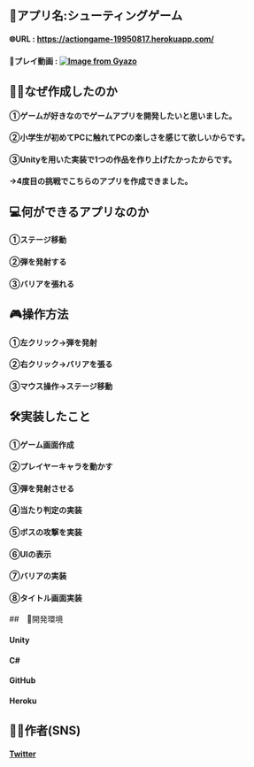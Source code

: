 ## 📲アプリ名:シューティングゲーム
#### 🌐URL  : https://actiongame-19950817.herokuapp.com/
#### 📱プレイ動画  : [![Image from Gyazo](https://i.gyazo.com/19fc43bf0e0cc31b4f3bea3980e1986b.gif)](https://gyazo.com/19fc43bf0e0cc31b4f3bea3980e1986b)


## 🤔💭なぜ作成したのか
#### ①ゲームが好きなのでゲームアプリを開発したいと思いました。
#### ②小学生が初めてPCに触れてPCの楽しさを感じて欲しいからです。
#### ③Unityを用いた実装で1つの作品を作り上げたかったからです。
#### →4度目の挑戦でこちらのアプリを作成できました。

## 💻何ができるアプリなのか
#### ①ステージ移動
#### ②弾を発射する
#### ③バリアを張れる

## 🎮操作方法
#### ①左クリック→弾を発射
#### ②右クリック→バリアを張る
#### ③マウス操作→ステージ移動

## 🛠実装したこと
#### ①ゲーム画面作成
#### ②プレイヤーキャラを動かす
#### ③弾を発射させる
#### ④当たり判定の実装
#### ⑤ボスの攻撃を実装
#### ⑥UIの表示
#### ⑦バリアの実装
#### ⑧タイトル画面実装

##　📲開発環境
#### Unity
#### C#
#### GitHub
#### Heroku

## 👦🏻作者(SNS)
#### [Twitter](https://twitter.com/teraohiro8)